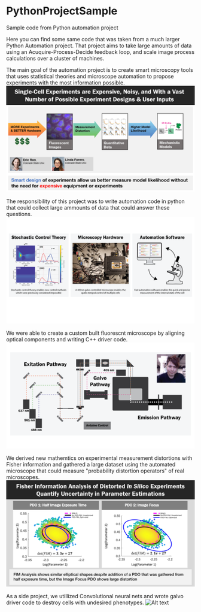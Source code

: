 
# PythonProjectSample
Sample code from Python automation project

Here you can find some same code that was taken from a much larger Python Automation project. That project aims to take large amounts of data using an Acuquire-Process-Decide feedback loop, and scale image process calculations over a cluster of machines.

The main goal of the automation project is to create smart microscopy tools that uses statistical theories and microscope automation to propose experiments with the most information possible.
![Alt text](https://github.com/michaelpmay/PythonProjectSample/blob/main/SmartDesign.gif)

The responsibility of this project was to write automation code in python that could collect large ammounts of data that could answer these questions.
![Alt text](https://github.com/michaelpmay/PythonProjectSample/blob/main/Intro.png)

We were able to create a custom built fluorescnt microscope by aligning optical components and writing C++ driver code.
![Alt text](https://github.com/michaelpmay/PythonProjectSample/blob/main/cartoon.png)

We derived new mathemtics on experimental measurement distortions with Fisher information and gathered a large dataset using the automated microscope that could measure "probability distortion operators" of real microscopes.
![Alt text](https://github.com/michaelpmay/PythonProjectSample/blob/main/FisherInformation.png)

As a side project, we utillized Convolutional neural nets and wrote galvo driver code to destroy cells with undesired phenotypes.
![Alt text](https://github.com/michaelpmay/PythonProjectSample/blob/main/terminator.gif)

